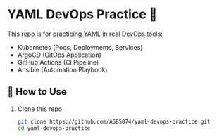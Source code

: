 # YAML DevOps Practice 🚀

This repo is for practicing YAML in real DevOps tools:
- Kubernetes (Pods, Deployments, Services)
- ArgoCD (GitOps Application)
- GitHub Actions (CI Pipeline)
- Ansible (Automation Playbook)

## 🔹 How to Use
1. Clone this repo
   ```bash
   git clone https://github.com/AGBS074/yaml-devops-practice.git
   cd yaml-devops-practice

